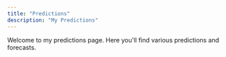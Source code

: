 ```yaml
---
title: "Predictions"
description: "My Predictions"
---
```


Welcome to my predictions page. Here you'll find various predictions and forecasts.
